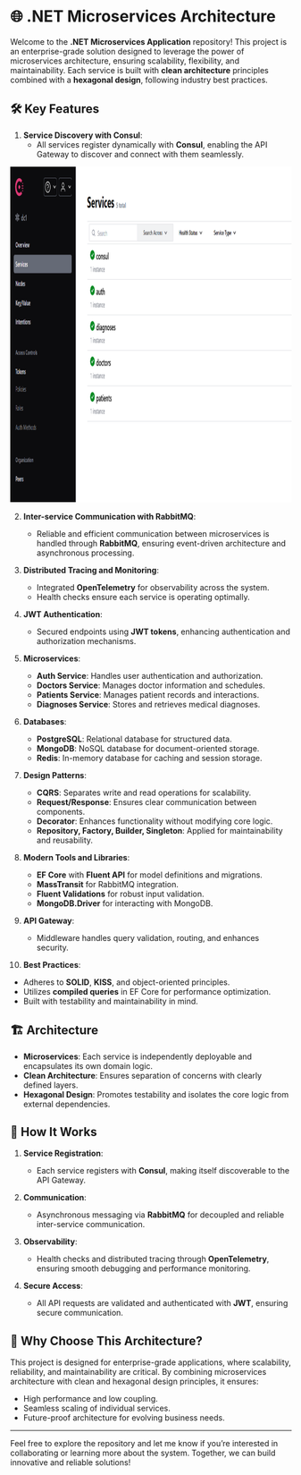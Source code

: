 # 🌐 .NET Microservices Architecture  

Welcome to the **.NET Microservices Application** repository! This project is an enterprise-grade solution designed to leverage the power of microservices architecture, ensuring scalability, flexibility, and maintainability. Each service is built with **clean architecture** principles combined with a **hexagonal design**, following industry best practices.  

## 🛠️ Key Features  

1. **Service Discovery with Consul**:  
   - All services register dynamically with **Consul**, enabling the API Gateway to discover and connect with them seamlessly.  
   
   
<img src="screenshots/consul-services.png" alt="Consul Active Services" height="600"/>


2. **Inter-service Communication with RabbitMQ**:  
   - Reliable and efficient communication between microservices is handled through **RabbitMQ**, ensuring event-driven architecture and asynchronous processing.  

3. **Distributed Tracing and Monitoring**:  
   - Integrated **OpenTelemetry** for observability across the system.  
   - Health checks ensure each service is operating optimally.  

4. **JWT Authentication**:  
   - Secured endpoints using **JWT tokens**, enhancing authentication and authorization mechanisms.  

5. **Microservices**:  
   - **Auth Service**: Handles user authentication and authorization.  
   - **Doctors Service**: Manages doctor information and schedules.  
   - **Patients Service**: Manages patient records and interactions.  
   - **Diagnoses Service**: Stores and retrieves medical diagnoses.  

6. **Databases**:  
   - **PostgreSQL**: Relational database for structured data.  
   - **MongoDB**: NoSQL database for document-oriented storage.  
   - **Redis**: In-memory database for caching and session storage.  

7. **Design Patterns**:  
   - **CQRS**: Separates write and read operations for scalability.  
   - **Request/Response**: Ensures clear communication between components.  
   - **Decorator**: Enhances functionality without modifying core logic.  
   - **Repository, Factory, Builder, Singleton**: Applied for maintainability and reusability.  

8. **Modern Tools and Libraries**:  
   - **EF Core** with **Fluent API** for model definitions and migrations.  
   - **MassTransit** for RabbitMQ integration.  
   - **Fluent Validations** for robust input validation.  
   - **MongoDB.Driver** for interacting with MongoDB.  

9. **API Gateway**:  
   - Middleware handles query validation, routing, and enhances security.  

10. **Best Practices**:  
   - Adheres to **SOLID**, **KISS**, and object-oriented principles.  
   - Utilizes **compiled queries** in EF Core for performance optimization.  
   - Built with testability and maintainability in mind.  

## 🏗️ Architecture  

- **Microservices**: Each service is independently deployable and encapsulates its own domain logic.  
- **Clean Architecture**: Ensures separation of concerns with clearly defined layers.  
- **Hexagonal Design**: Promotes testability and isolates the core logic from external dependencies.  

## 🚀 How It Works  

1. **Service Registration**:  
   - Each service registers with **Consul**, making itself discoverable to the API Gateway.  

2. **Communication**:  
   - Asynchronous messaging via **RabbitMQ** for decoupled and reliable inter-service communication.  

3. **Observability**:  
   - Health checks and distributed tracing through **OpenTelemetry**, ensuring smooth debugging and performance monitoring.  

4. **Secure Access**:  
   - All API requests are validated and authenticated with **JWT**, ensuring secure communication.  

## 🤝 Why Choose This Architecture?  

This project is designed for enterprise-grade applications, where scalability, reliability, and maintainability are critical. By combining microservices architecture with clean and hexagonal design principles, it ensures:  
- High performance and low coupling.  
- Seamless scaling of individual services.  
- Future-proof architecture for evolving business needs.  

---

Feel free to explore the repository and let me know if you’re interested in collaborating or learning more about the system. Together, we can build innovative and reliable solutions!  
